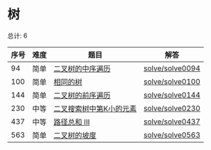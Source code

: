 # 树

<!--- table -->


总计: 6

| 序号 | 难度 | 题目                    | 解答                      |
| ---- | ---- | ------------------ | ---------------- |
| 94 | 简单 | [二叉树的中序遍历](https://leetcode-cn.com/problems/binary-tree-inorder-traversal/) | [solve/solve0094](../solve/solve0094)|
| 100 | 简单 | [相同的树](https://leetcode-cn.com/problems/same-tree/) | [solve/solve0100](../solve/solve0100)|
| 144 | 简单 | [二叉树的前序遍历](https://leetcode-cn.com/problems/binary-tree-preorder-traversal/) | [solve/solve0144](../solve/solve0144)|
| 230 | 中等 | [二叉搜索树中第K小的元素](https://leetcode-cn.com/problems/kth-smallest-element-in-a-bst/) | [solve/solve0230](../solve/solve0230)|
| 437 | 中等 | [路径总和 III](https://leetcode-cn.com/problems/path-sum-iii/) | [solve/solve0437](../solve/solve0437)|
| 563 | 简单 | [二叉树的坡度](https://leetcode-cn.com/problems/binary-tree-tilt/) | [solve/solve0563](../solve/solve0563)|
